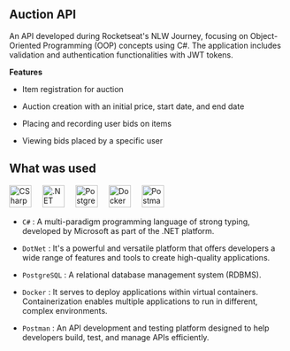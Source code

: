 ## Auction API
An API developed during Rocketseat's NLW Journey, focusing on Object-Oriented Programming (OOP) concepts using C#. The application includes validation and authentication functionalities with JWT tokens.

**Features**

- Item registration for auction

- Auction creation with an initial price, start date, and end date

- Placing and recording user bids on items

- Viewing bids placed by a specific user

## What was used

<div align="left"> 
  <img src="https://cdn.jsdelivr.net/gh/devicons/devicon/icons/csharp/csharp-original.svg" height="40" alt="CSharp" /> <img width="12" /> 
  <img src="https://cdn.jsdelivr.net/gh/devicons/devicon/icons/dotnetcore/dotnetcore-original.svg" height="40" alt=".NET Core" /> <img width="12" /> 
  <img src="https://cdn.jsdelivr.net/gh/devicons/devicon/icons/postgresql/postgresql-original.svg" height="40" alt="PostgreSQL" /> <img width="12" /> 
  <img src="https://cdn.jsdelivr.net/gh/devicons/devicon/icons/docker/docker-original.svg" height="40" alt="Docker" /> <img width="12" /> 
  <img src="https://skillicons.dev/icons?i=postman" height="40" alt="Postman" /> 
</div>

- `C#` : A multi-paradigm programming language of strong typing, developed by Microsoft as part of the .NET platform.

- `DotNet` : It's a powerful and versatile platform that offers developers a wide range of features and tools to create high-quality applications.
  
- `PostgreSQL` : A relational database management system (RDBMS).
  
- `Docker` : It serves to deploy applications within virtual containers. Containerization enables multiple applications to run in different, complex environments.
  
- `Postman` : An API development and testing platform designed to help developers build, test, and manage APIs efficiently.

